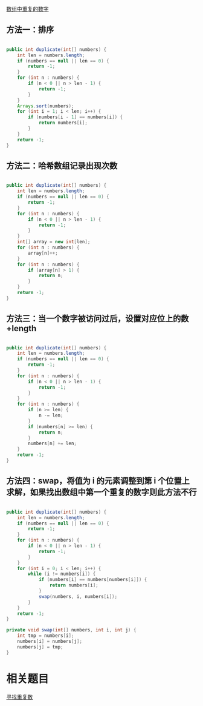 [数组中重复的数字](https://www.nowcoder.com/practice/6fe361ede7e54db1b84adc81d09d8524?tpId=13&tqId=11203&rp=1&ru=%2Fta%2Fcoding-interviews&qru=%2Fta%2Fcoding-interviews%2Fquestion-ranking&tab=answerKey) 

## 方法一：排序

```java

public int duplicate(int[] numbers) {
    int len = numbers.length;
    if (numbers == null || len == 0) {
        return -1;
    }
    for (int n : numbers) {
        if (n < 0 || n > len - 1) {
            return -1;
        }
    }
    Arrays.sort(numbers);
    for (int i = 1; i < len; i++) {
        if (numbers[i - 1] == numbers[i]) {
            return numbers[i];
        }
    }
    return -1;
}

```

## 方法二：哈希数组记录出现次数

```java

public int duplicate(int[] numbers) {
    int len = numbers.length;
    if (numbers == null || len == 0) {
        return -1;
    }
    for (int n : numbers) {
        if (n < 0 || n > len - 1) {
            return -1;
        }
    }
    int[] array = new int[len];
    for (int n : numbers) {
        array[n]++;
    }
    for (int n : numbers) {
        if (array[n] > 1) {
            return n;
        }
    }
    return -1;
}

```

## 方法三：当一个数字被访问过后，设置对应位上的数 +length

```java

public int duplicate(int[] numbers) {
    int len = numbers.length;
    if (numbers == null || len == 0) {
        return -1;
    }
    for (int n : numbers) {
        if (n < 0 || n > len - 1) {
            return -1;
        }
    }
    for (int n : numbers) {
        if (n >= len) {
            n -= len;
        }
        if (numbers[n] >= len) {
            return n;
        }
        numbers[n] += len;
    }
    return -1;
}

```

## 方法四：swap，将值为 i 的元素调整到第 i 个位置上求解，如果找出数组中第一个重复的数字则此方法不行

```java

public int duplicate(int[] numbers) {
    int len = numbers.length;
    if (numbers == null || len == 0) {
        return -1;
    }
    for (int n : numbers) {
        if (n < 0 || n > len - 1) {
            return -1;
        }
    }
    for (int i = 0; i < len; i++) {
        while (i != numbers[i]) {
            if (numbers[i] == numbers[numbers[i]]) {
                return numbers[i];
            }
            swap(numbers, i, numbers[i]);
        }
    }
    return -1;
}

private void swap(int[] numbers, int i, int j) {
    int tmp = numbers[i];
    numbers[i] = numbers[j];
    numbers[j] = tmp;
}

```

# 相关题目

[寻找重复数](https://leetcode-cn.com/problems/find-the-duplicate-number/)
